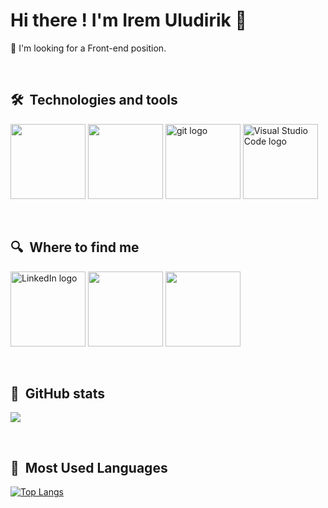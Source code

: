 # Hi there ! I'm Irem Uludirik :wave:


:tada: I'm looking for a Front-end position.


&nbsp;

## 🛠  Technologies and tools

<a name="learning-now"></a>

[<img src="https://i.ibb.co/tJxgrnx/a.png" height="120" />][tech_tools_anchor] [<img src="https://i.ibb.co/Bj58RpC/Beyaz-ve-Deniz-Mavisi-F-r-a-Darbesi-Ki-isel-Logo-5.png" height="120" />][tech_tools_anchor] [<img src="https://i.ibb.co/qpZmqBc/Beyaz-ve-Deniz-Mavisi-F-r-a-Darbesi-Ki-isel-Logo-3.png" alt="git logo" title="git" height="120" />][tech_tools_anchor] [<img src="https://i.ibb.co/HxPB7Hc/Beyaz-ve-Deniz-Mavisi-F-r-a-Darbesi-Ki-isel-Logo-4.png" alt="Visual Studio Code logo" title="Visual Studio Code" height="120" />][tech_tools_anchor]



<a name="learning-next"></a>

&nbsp;



## 🔍  Where to find me

[<img src="https://i.ibb.co/Q6vxqXf/Beyaz-ve-Deniz-Mavisi-F-r-a-Darbesi-Ki-isel-Logo-2.png" alt="LinkedIn logo" title="LinkedIn" height="120" />](https://www.linkedin.com/in/iremuludirik/) [<img src="https://i.ibb.co/94mTb4H/Beyaz-ve-Deniz-Mavisi-F-r-a-Darbesi-Ki-isel-Logo-1.png" height="120"/>](https://www.hackerrank.com/iremuludirik?hr_r=1) [<img src="https://i.ibb.co/xfZwCsQ/p.png" height="120"/>](https://app.patika.dev/IremUludirik)



[tech_tools_anchor]: #bonjour--
[learning_now_anchor]: #learning-now
[learning_next_anchor]: #learning-next

&nbsp;
## :star2:  GitHub stats
![](https://github-readme-stats.vercel.app/api?username=iremuludirik&theme=dark&show_icons=true)


&nbsp;
## :eyes:  Most Used Languages
[![Top Langs](https://github-readme-stats.vercel.app/api/top-langs/?username=iremuludirik&layout=compact)](https://github.com/iremuludirik/github-readme-stats)
